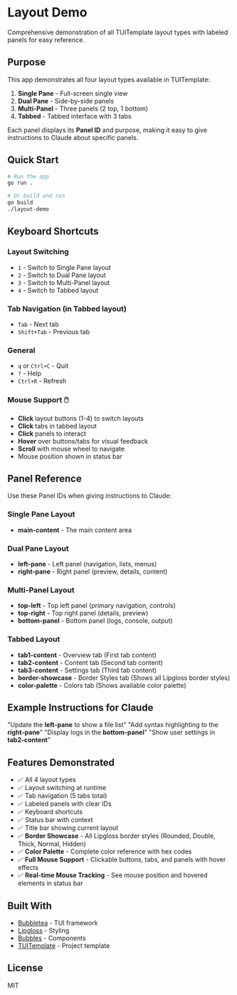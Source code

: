 # Layout Demo

Comprehensive demonstration of all TUITemplate layout types with labeled panels for easy reference.

## Purpose

This app demonstrates all four layout types available in TUITemplate:
1. **Single Pane** - Full-screen single view
2. **Dual Pane** - Side-by-side panels
3. **Multi-Panel** - Three panels (2 top, 1 bottom)
4. **Tabbed** - Tabbed interface with 3 tabs

Each panel displays its **Panel ID** and purpose, making it easy to give instructions to Claude about specific panels.

## Quick Start

```bash
# Run the app
go run .

# Or build and run
go build
./layout-demo
```

## Keyboard Shortcuts

### Layout Switching
- `1` - Switch to Single Pane layout
- `2` - Switch to Dual Pane layout
- `3` - Switch to Multi-Panel layout
- `4` - Switch to Tabbed layout

### Tab Navigation (in Tabbed layout)
- `Tab` - Next tab
- `Shift+Tab` - Previous tab

### General
- `q` or `Ctrl+C` - Quit
- `?` - Help
- `Ctrl+R` - Refresh

### Mouse Support 🖱️
- **Click** layout buttons (1-4) to switch layouts
- **Click** tabs in tabbed layout
- **Click** panels to interact
- **Hover** over buttons/tabs for visual feedback
- **Scroll** with mouse wheel to navigate
- Mouse position shown in status bar

## Panel Reference

Use these Panel IDs when giving instructions to Claude:

### Single Pane Layout
- **main-content** - The main content area

### Dual Pane Layout
- **left-pane** - Left panel (navigation, lists, menus)
- **right-pane** - Right panel (preview, details, content)

### Multi-Panel Layout
- **top-left** - Top left panel (primary navigation, controls)
- **top-right** - Top right panel (details, preview)
- **bottom-panel** - Bottom panel (logs, console, output)

### Tabbed Layout
- **tab1-content** - Overview tab (First tab content)
- **tab2-content** - Content tab (Second tab content)
- **tab3-content** - Settings tab (Third tab content)
- **border-showcase** - Border Styles tab (Shows all Lipgloss border styles)
- **color-palette** - Colors tab (Shows available color palette)

## Example Instructions for Claude

"Update the **left-pane** to show a file list"
"Add syntax highlighting to the **right-pane**"
"Display logs in the **bottom-panel**"
"Show user settings in **tab2-content**"

## Features Demonstrated

- ✅ All 4 layout types
- ✅ Layout switching at runtime
- ✅ Tab navigation (5 tabs total)
- ✅ Labeled panels with clear IDs
- ✅ Keyboard shortcuts
- ✅ Status bar with context
- ✅ Title bar showing current layout
- ✅ **Border Showcase** - All Lipgloss border styles (Rounded, Double, Thick, Normal, Hidden)
- ✅ **Color Palette** - Complete color reference with hex codes
- ✅ **Full Mouse Support** - Clickable buttons, tabs, and panels with hover effects
- ✅ **Real-time Mouse Tracking** - See mouse position and hovered elements in status bar

## Built With

- [Bubbletea](https://github.com/charmbracelet/bubbletea) - TUI framework
- [Lipgloss](https://github.com/charmbracelet/lipgloss) - Styling
- [Bubbles](https://github.com/charmbracelet/bubbles) - Components
- [TUITemplate](https://github.com/yourname/TUITemplate) - Project template

## License

MIT
